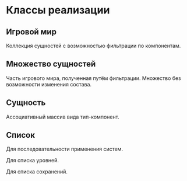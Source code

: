 # Классы реализации

## Игровой мир
Коллекция сущностей с возможностью фильтрации по компонентам.

## Множество сущностей
Часть игрового мира, полученная путём фильтрации.
Множество без возможности изменения состава.

## Сущность
Ассоциативный массив вида тип-компонент.

## Список
Для последовательности применения систем.

Для списка уровней.

Для списка сохранений.
